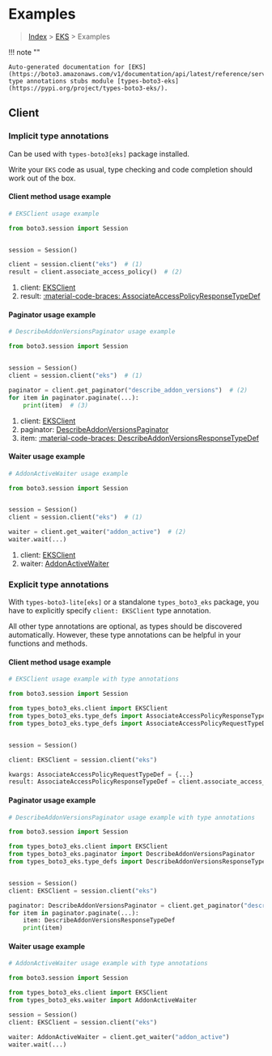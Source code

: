 # Examples

> [Index](../README.md) > [EKS](./README.md) > Examples

!!! note ""

    Auto-generated documentation for [EKS](https://boto3.amazonaws.com/v1/documentation/api/latest/reference/services/eks.html#eks)
    type annotations stubs module [types-boto3-eks](https://pypi.org/project/types-boto3-eks/).

## Client

### Implicit type annotations

Can be used with `types-boto3[eks]` package installed.

Write your `EKS` code as usual,
type checking and code completion should work out of the box.


#### Client method usage example

```python
# EKSClient usage example

from boto3.session import Session


session = Session()

client = session.client("eks")  # (1)
result = client.associate_access_policy()  # (2)
```

1. client: [EKSClient](./client.md)
2. result: [:material-code-braces: AssociateAccessPolicyResponseTypeDef](./type_defs.md#associateaccesspolicyresponsetypedef)



#### Paginator usage example

```python
# DescribeAddonVersionsPaginator usage example

from boto3.session import Session


session = Session()
client = session.client("eks")  # (1)

paginator = client.get_paginator("describe_addon_versions")  # (2)
for item in paginator.paginate(...):
    print(item)  # (3)
```

1. client: [EKSClient](./client.md)
2. paginator: [DescribeAddonVersionsPaginator](./paginators.md#describeaddonversionspaginator)
3. item: [:material-code-braces: DescribeAddonVersionsResponseTypeDef](./type_defs.md#describeaddonversionsresponsetypedef)



#### Waiter usage example

```python
# AddonActiveWaiter usage example

from boto3.session import Session


session = Session()
client = session.client("eks")  # (1)

waiter = client.get_waiter("addon_active")  # (2)
waiter.wait(...)
```

1. client: [EKSClient](./client.md)
2. waiter: [AddonActiveWaiter](./waiters.md#addonactivewaiter)


### Explicit type annotations

With `types-boto3-lite[eks]`
or a standalone `types_boto3_eks` package, you have to explicitly specify `client: EKSClient` type annotation.

All other type annotations are optional, as types should be discovered automatically.
However, these type annotations can be helpful in your functions and methods.


#### Client method usage example

```python
# EKSClient usage example with type annotations

from boto3.session import Session

from types_boto3_eks.client import EKSClient
from types_boto3_eks.type_defs import AssociateAccessPolicyResponseTypeDef
from types_boto3_eks.type_defs import AssociateAccessPolicyRequestTypeDef


session = Session()

client: EKSClient = session.client("eks")

kwargs: AssociateAccessPolicyRequestTypeDef = {...}
result: AssociateAccessPolicyResponseTypeDef = client.associate_access_policy(**kwargs)
```



#### Paginator usage example

```python
# DescribeAddonVersionsPaginator usage example with type annotations

from boto3.session import Session

from types_boto3_eks.client import EKSClient
from types_boto3_eks.paginator import DescribeAddonVersionsPaginator
from types_boto3_eks.type_defs import DescribeAddonVersionsResponseTypeDef


session = Session()
client: EKSClient = session.client("eks")

paginator: DescribeAddonVersionsPaginator = client.get_paginator("describe_addon_versions")
for item in paginator.paginate(...):
    item: DescribeAddonVersionsResponseTypeDef
    print(item)
```



#### Waiter usage example

```python
# AddonActiveWaiter usage example with type annotations

from boto3.session import Session

from types_boto3_eks.client import EKSClient
from types_boto3_eks.waiter import AddonActiveWaiter

session = Session()
client: EKSClient = session.client("eks")

waiter: AddonActiveWaiter = client.get_waiter("addon_active")
waiter.wait(...)
```


